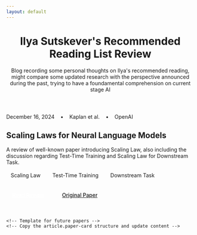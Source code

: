 ```yaml
---
layout: default
---
```


<!-- Custom CSS -->
<style>
/* Paper cards */
.paper-list {
  display: grid;
  gap: 2rem;
}

.paper-card:hover {
  box-shadow: 0 4px 20px rgba(0, 0, 0, 0.1);
  transform: translateY(-2px);
}

.paper-card::before {
  content: '';
  position: absolute;
  left: 0;
  top: 0;
  height: 100%;
  width: 4px;
  background: var(--primary);
}

.paper-meta {
  display: flex;
  align-items: center;
  gap: 1rem;
  margin-bottom: 0.5rem;
  color: var(--text-secondary);
  font-size: 0.875rem;
}


/* Tags */
.tag-list {
  display: flex;
  flex-wrap: wrap;
  gap: 0.5rem;
  margin-bottom: 1.5rem;
}

.tag {
  background: var(--bg-subtle);
  padding: 0.25rem 0.75rem;
  border-radius: 9999px;
  font-size: 0.875rem;
  color: var(--primary);
  border: 1px solid var(--primary);
}

/* Links */
.paper-links {
  display: flex;
  gap: 1rem;
}

.link-primary, .link-secondary {
  display: inline-flex;
  align-items: center;
  gap: 0.5rem;
  padding: 0.5rem 1rem;
  border-radius: 6px;
  font-weight: 500;
  transition: all 0.2s ease;
}

.link-primary {
  background: var(--primary);
  color: white;
}

.link-primary:hover {
  background: var(--primary-dark);
}

.link-secondary {
  background: var(--bg-subtle);
  color: var(--text-secondary);
}

.link-secondary:hover {
  background: var(--border);
}
</style>

<div class="container">
    <header class="site-header">
    <h1 class="site-title">Ilya Sutskever's Recommended Reading List Review</h1>
    <p class="site-description">Blog recording some personal thoughts on Ilya's recommended reading, might compare some updated research with the perspective announced during the past, trying to have a foundamental comprehension on current stage AI</p>
    </header>
  <div class="paper-list">
    <article class="paper-card">
      <div class="paper-meta">
        <span>December 16, 2024</span>
        <span>•</span>
        <span>Kaplan et al.</span>
        <span>•</span>
        <span>OpenAI</span>
      </div>
      <h2 class="paper-title">Scaling Laws for Neural Language Models</h2>
      <p class="Summary">
        A review of well-known paper introducing Scaling Law, also including the discussion regarding Test-Time Training and Scaling Law for Downstream Task. 
      </p>
      <div class="tag-list">
        <span class="tag">Scaling Law</span>
        <span class="tag">Test-Time Training</span>
        <span class="tag">Downstream Task</span>
      </div>
      <div class="paper-links">
        <a href="/posts/scaling-laws.html" class="link-primary">
          Read Review
        </a>
        <a href="https://arxiv.org/abs/2001.08361" class="link-secondary" target="_blank" rel="noopener">
          Original Paper
        </a>
      </div>
    </article>

    <!-- Template for future papers -->
    <!-- Copy the article.paper-card structure and update content -->
  </div>
</div>